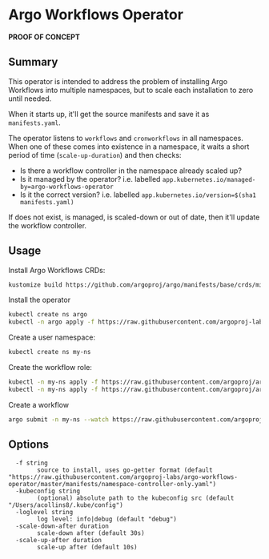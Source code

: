 # Argo Workflows Operator

**PROOF OF CONCEPT**

## Summary

This operator is intended to address the problem of installing Argo Workflows into multiple namespaces, but to scale each installation to zero until needed.

When it starts up, it'll get the source manifests and save it as `manifests.yaml`. 

The operator listens to `workflows` and `cronworkflows` in all namespaces. When one of these comes into existence in a namespace, it waits a short period of time (`scale-up-duration`) and then checks:

* Is there a workflow controller in the namespace already scaled up?
* Is it managed by the operator? i.e. labelled `app.kubernetes.io/managed-by=argo-workflows-operator`
* Is it the correct version? i.e. labelled `app.kubernetes.io/version=$(sha1 manifests.yaml)`

If does not exist, is managed, is scaled-down or out of date, then it'll update the workflow controller.

## Usage

Install Argo Workflows CRDs:

```bash
kustomize build https://github.com/argoproj/argo/manifests/base/crds/minimal\?ref\=stable | kubectl apply -f -
```

Install the operator

```bash
kubectl create ns argo
kubectl -n argo apply -f https://raw.githubusercontent.com/argoproj-labs/argo-workflows-operator/master/manifests/install.yaml
```

Create a user namespace:

```bash
kubectl create ns my-ns 
```

Create the workflow role:

```bash
kubectl -n my-ns apply -f https://raw.githubusercontent.com/argoproj/argo/stable/manifests/quick-start/base/workflow-role.yaml
kubectl -n my-ns apply -f https://raw.githubusercontent.com/argoproj/argo/stable/manifests/quick-start/base/workflow-default-rolebinding.yaml
```

Create a workflow

```bash
argo submit -n my-ns --watch https://raw.githubusercontent.com/argoproj/argo/master/examples/hello-world.yaml
```

## Options

```
  -f string
        source to install, uses go-getter format (default "https://raw.githubusercontent.com/argoproj-labs/argo-workflows-operator/master/manifests/namespace-controller-only.yaml")
  -kubeconfig string
        (optional) absolute path to the kubeconfig src (default "/Users/acollins8/.kube/config")
  -loglevel string
        log level: info|debug (default "debug")
  -scale-down-after duration
        scale-down after (default 30s)
  -scale-up-after duration
        scale-up after (default 10s)
```